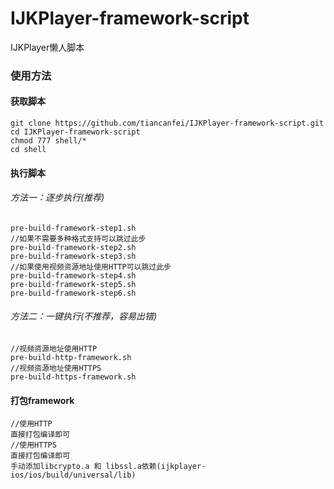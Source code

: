 # IJKPlayer-framework-script
IJKPlayer懒人脚本

### 使用方法

#### 获取脚本

```
git clone https://github.com/tiancanfei/IJKPlayer-framework-script.git
cd IJKPlayer-framework-script
chmod 777 shell/*
cd shell
```
#### 执行脚本
###### 方法一：逐步执行(推荐)
```
pre-build-framework-step1.sh
//如果不需要多种格式支持可以跳过此步
pre-build-framework-step2.sh
pre-build-framework-step3.sh
//如果使用视频资源地址使用HTTP可以跳过此步
pre-build-framework-step4.sh
pre-build-framework-step5.sh
pre-build-framework-step6.sh
```

###### 方法二：一键执行(不推荐，容易出错)
```
//视频资源地址使用HTTP
pre-build-http-framework.sh
//视频资源地址使用HTTPS
pre-build-https-framework.sh
```

#### 打包framework
```
//使用HTTP
直接打包编译即可
//使用HTTPS
直接打包编译即可
手动添加libcrypto.a 和 libssl.a依赖(ijkplayer-ios/ios/build/universal/lib)
```

